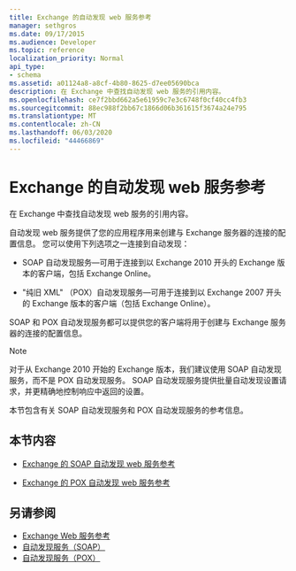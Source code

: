 ```yaml
---
title: Exchange 的自动发现 web 服务参考
manager: sethgros
ms.date: 09/17/2015
ms.audience: Developer
ms.topic: reference
localization_priority: Normal
api_type:
- schema
ms.assetid: a01124a8-a8cf-4b80-8625-d7ee05690bca
description: 在 Exchange 中查找自动发现 web 服务的引用内容。
ms.openlocfilehash: ce7f2bbd662a5e61959c7e3c6748f0cf40cc4fb3
ms.sourcegitcommit: 88ec988f2bb67c1866d06b361615f3674a24e795
ms.translationtype: MT
ms.contentlocale: zh-CN
ms.lasthandoff: 06/03/2020
ms.locfileid: "44466869"
---
```

# <a name="autodiscover-web-service-reference-for-exchange"></a>Exchange 的自动发现 web 服务参考

在 Exchange 中查找自动发现 web 服务的引用内容。
  
自动发现 web 服务提供了您的应用程序用来创建与 Exchange 服务器的连接的配置信息。 您可以使用下列选项之一连接到自动发现：
  
- SOAP 自动发现服务—可用于连接到以 Exchange 2010 开头的 Exchange 版本的客户端，包括 Exchange Online。
    
- "纯旧 XML" （POX）自动发现服务—可用于连接到以 Exchange 2007 开头的 Exchange 版本的客户端（包括 Exchange Online）。 
    
SOAP 和 POX 自动发现服务都可以提供您的客户端将用于创建与 Exchange 服务器的连接的配置信息。
  
> [!NOTE]
> 对于从 Exchange 2010 开始的 Exchange 版本，我们建议使用 SOAP 自动发现服务，而不是 POX 自动发现服务。 SOAP 自动发现服务提供批量自动发现设置请求，并更精确地控制响应中返回的设置。 
  
本节包含有关 SOAP 自动发现服务和 POX 自动发现服务的参考信息。
  
## <a name="in-this-section"></a>本节内容
<a name="bk_InThisSection"> </a>

- [Exchange 的 SOAP 自动发现 web 服务参考](soap-autodiscover-web-service-reference-for-exchange.md)
    
- [Exchange 的 POX 自动发现 web 服务参考](pox-autodiscover-web-service-reference-for-exchange.md)
    
## <a name="see-also"></a>另请参阅

- [Exchange Web 服务参考](web-services-reference-for-exchange.md)
- [自动发现服务（SOAP）](https://msdn.microsoft.com/library/e24d1a1f-0d20-4bd9-ae4c-9112ecacea78%28Office.15%29.aspx)
- [自动发现服务（POX）](https://msdn.microsoft.com/library/13c54de3-a91c-4424-8732-99dd8f2162ec%28Office.15%29.aspx)
    

